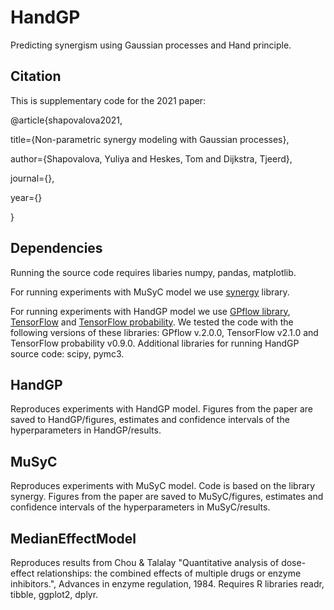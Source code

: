 # HandGP

Predicting synergism using Gaussian processes and Hand principle.

## Citation

This is supplementary code for the 2021 paper:

@article{shapovalova2021,

  title={Non-parametric synergy modeling with Gaussian processes},
  
  author={Shapovalova, Yuliya and Heskes, Tom and Dijkstra, Tjeerd},
  
  journal={},
  
  year={}
  
}

## Dependencies

Running the source code requires libaries numpy, pandas, matplotlib. 


For running experiments with MuSyC model we use [synergy](https://pypi.org/project/synergy/) library.

For running experiments with HandGP model we use [GPflow library](https://www.gpflow.org/), [TensorFlow](https://www.tensorflow.org/) and [TensorFlow probability](https://www.tensorflow.org/probability). We tested the code with the following versions of these libraries: GPflow v.2.0.0,  TensorFlow v2.1.0 and TensorFlow probability v0.9.0. Additional libraries for running HandGP source code: scipy, pymc3. 

## HandGP
Reproduces experiments with HandGP model. Figures from the paper are saved to HandGP/figures, estimates and confidence intervals of the hyperparameters in HandGP/results. 

## MuSyC
Reproduces experiments with MuSyC model. Code is based on the library synergy. Figures from the paper are saved to MuSyC/figures, estimates and confidence intervals of the hyperparameters in MuSyC/results. 

## MedianEffectModel
Reproduces results from Chou & Talalay "Quantitative analysis of dose-effect relationships:  the combined effects of multiple drugs or enzyme inhibitors.", Advances in enzyme regulation, 1984. Requires R libraries readr, tibble, ggplot2, dplyr.
